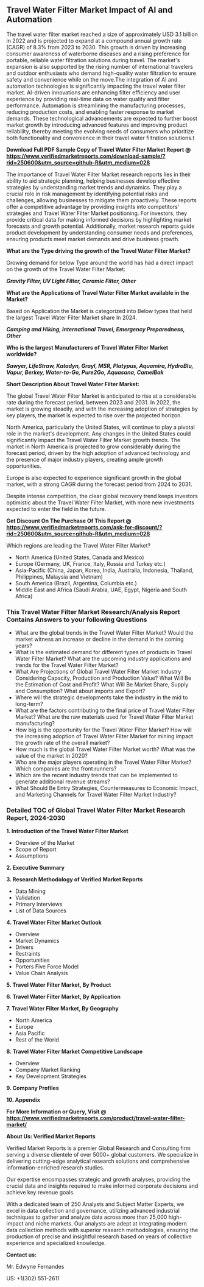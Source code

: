 <h2>Travel Water Filter Market Impact of AI and Automation</h2>The travel water filter market reached a size of approximately USD 3.1 billion in 2022 and is projected to expand at a compound annual growth rate (CAGR) of 8.3% from 2023 to 2030. This growth is driven by increasing consumer awareness of waterborne diseases and a rising preference for portable, reliable water filtration solutions during travel. The market's expansion is also supported by the rising number of international travelers and outdoor enthusiasts who demand high-quality water filtration to ensure safety and convenience while on the move.The integration of AI and automation technologies is significantly impacting the travel water filter market. AI-driven innovations are enhancing filter efficiency and user experience by providing real-time data on water quality and filter performance. Automation is streamlining the manufacturing processes, reducing production costs, and enabling faster response to market demands. These technological advancements are expected to further boost market growth by introducing advanced features and improving product reliability, thereby meeting the evolving needs of consumers who prioritize both functionality and convenience in their travel water filtration solutions.t</p><p id="" class=""><strong>Download Full PDF Sample Copy of Travel Water Filter Market Report @ <a href="https://www.verifiedmarketreports.com/download-sample/?rid=250600&utm_source=github-R&utm_medium=028" target="_blank">https://www.verifiedmarketreports.com/download-sample/?rid=250600&utm_source=github-R&utm_medium=028</a></strong></p><p>The importance of&nbsp;Travel Water Filter Market research reports lies in their ability to aid strategic planning, helping businesses develop effective strategies by understanding market trends and dynamics. They play a crucial role in risk management by identifying potential risks and challenges, allowing businesses to mitigate them proactively. These reports offer a competitive advantage by providing insights into competitors' strategies and Travel Water Filter Market positioning. For investors, they provide critical data for making informed decisions by highlighting market forecasts and growth potential. Additionally, market research reports guide product development by understanding consumer needs and preferences, ensuring products meet market demands and drive business growth.</p><p><strong>What are the&nbsp;Type driving the growth of the Travel Water Filter Market?</strong></p><p id="" class="">Growing demand for below Type around the world has had a direct impact on the growth of the Travel Water Filter Market:</p><em><strong>Gravity Filter, UV Light Filter, Ceramic Filter, Other</strong></em></p><strong>What are the&nbsp;Applications&nbsp;of Travel Water Filter Market available in the Market?</strong></p><p id="" class="">Based on Application the Market is categorized into Below types that held the largest Travel Water Filter Market share In 2024.</p><em><strong>Camping and Hiking, International Travel, Emergency Preparedness, Other</strong></em></p><strong>Who is the largest Manufacturers of Travel Water Filter Market worldwide?</strong></p><p><em><strong>Sawyer, LifeStraw, Katadyn, Grayl, MSR, Platypus, Aquamira, HydroBlu, Vapur, Berkey, Water-to-Go, Pure2Go, Aquasana, CamelBak</strong></em></p><p id="" class=""><strong>Short Description About Travel Water Filter Market:</strong></p><p>The global Travel Water Filter Market is anticipated to rise at a considerable rate during the forecast period, between 2023 and 2031. In 2022, the market is growing steadily, and with the increasing adoption of strategies by key players, the market is expected to rise over the projected horizon.</p><p>North America, particularly the United States, will continue to play a pivotal role in the market's development. Any changes in the United States could significantly impact the Travel Water Filter Market growth trends. The market in North America is projected to grow considerably during the forecast period, driven by the high adoption of advanced technology and the presence of major industry players, creating ample growth opportunities.</p><p>Europe is also expected to experience significant growth in the global market, with a strong CAGR during the forecast period from 2024 to 2031.</p><p>Despite intense competition, the clear global recovery trend keeps investors optimistic about the Travel Water Filter Market, with more new investments expected to enter the field in the future.</p><p id="" class=""><strong>Get Discount On The Purchase Of This Report @ <a href="https://www.verifiedmarketreports.com/ask-for-discount/?rid=250600&utm_source=github-R&utm_medium=028" target="_blank">https://www.verifiedmarketreports.com/ask-for-discount/?rid=250600&utm_source=github-R&utm_medium=028</a></strong></p>Which regions are leading the Travel Water Filter Market?</p><ul><li>North America (United States, Canada and Mexico)</li><li>Europe (Germany, UK, France, Italy, Russia and Turkey etc.)</li><li>Asia-Pacific (China, Japan, Korea, India, Australia, Indonesia, Thailand, Philippines, Malaysia and Vietnam)</li><li>South America (Brazil, Argentina, Columbia etc.)</li><li>Middle East and Africa (Saudi Arabia, UAE, Egypt, Nigeria and South Africa)</li></ul><h3 id="" class="">This Travel Water Filter Market Research/Analysis Report Contains Answers to your following Questions</h3><ul><li>What are the global trends in the Travel Water Filter Market? Would the market witness an increase or decline in the demand in the coming years?</li><li>What is the estimated demand for different types of products in Travel Water Filter Market? What are the upcoming industry applications and trends for the Travel Water Filter Market?</li><li>What Are Projections of Global Travel Water Filter Market Industry Considering Capacity, Production and Production Value? What Will Be the Estimation of Cost and Profit? What Will Be Market Share, Supply and Consumption? What about imports and Export?</li><li>Where will the strategic developments take the industry in the mid to long-term?</li><li>What are the factors contributing to the final price of Travel Water Filter Market? What are the raw materials used for Travel Water Filter Market manufacturing?</li><li>How big is the opportunity for the Travel Water Filter Market? How will the increasing adoption of Travel Water Filter Market for mining impact the growth rate of the overall market?</li><li>How much is the global Travel Water Filter Market worth? What was the value of the market In 2020?</li><li>Who are the major players operating in the Travel Water Filter Market? Which companies are the front runners?</li><li>Which are the recent industry trends that can be implemented to generate additional revenue streams?</li><li>What Should Be Entry Strategies, Countermeasures to Economic Impact, and Marketing Channels for Travel Water Filter Market Industry?</li></ul><h3 id="" class="">Detailed TOC of Global Travel Water Filter Market Research Report, 2024-2030</h3><p id="" class=""><strong>1. Introduction of the Travel Water Filter Market</strong></p><ul><li>Overview of the Market</li><li>Scope of Report</li><li>Assumptions</li></ul><p id="" class=""><strong>2. Executive Summary</strong></p><p id="" class=""><strong>3. Research Methodology of Verified Market Reports</strong></p><ul><li>Data Mining</li><li>Validation</li><li>Primary Interviews</li><li>List of Data Sources</li></ul><p id="" class=""><strong>4. Travel Water Filter Market Outlook</strong></p><ul><li>Overview</li><li>Market Dynamics</li><li>Drivers</li><li>Restraints</li><li>Opportunities</li><li>Porters Five Force Model</li><li>Value Chain Analysis</li></ul><p id="" class=""><strong>5. Travel Water Filter Market, By Product</strong></p><p id="" class=""><strong>6. Travel Water Filter Market, By Application</strong></p><p id="" class=""><strong>7. Travel Water Filter Market, By Geography</strong></p><ul><li>North America</li><li>Europe</li><li>Asia Pacific</li><li>Rest of the World</li></ul><p id="" class=""><strong>8. Travel Water Filter Market Competitive Landscape</strong></p><ul><li>Overview</li><li>Company Market Ranking</li><li>Key Development Strategies</li></ul><p id="" class=""><strong>9. Company Profiles</strong></p><p id="" class=""><strong>10. Appendix</strong></p><p id="" class=""><strong>For More Information or Query, Visit @ <a href="https://www.verifiedmarketreports.com/product/travel-water-filter-market/" target="_blank">https://www.verifiedmarketreports.com/product/travel-water-filter-market/</a></strong></p><p id="" class=""><strong>About Us: Verified Market Reports</strong></p><p id="" class="">Verified Market Reports is a premier Global Research and Consulting firm serving a diverse clientele of over 5000+ global customers. We specialize in delivering cutting-edge analytical research solutions and comprehensive information-enriched research studies.</p><p id="" class="">Our expertise encompasses strategic and growth analyses, providing the crucial data and insights required to make informed corporate decisions and achieve key revenue goals.</p><p id="" class="">With a dedicated team of 250 Analysts and Subject Matter Experts, we excel in data collection and governance, utilizing advanced industrial techniques to gather and analyze data across more than 25,000 high-impact and niche markets. Our analysts are adept at integrating modern data collection methods with superior research methodologies, ensuring the production of precise and insightful research based on years of collective experience and specialized knowledge.</p><p id="" class=""><strong>Contact us:</strong></p><p id="" class="">Mr. Edwyne Fernandes</p><p id="" class="">US: +1(302) 551-2611</p>